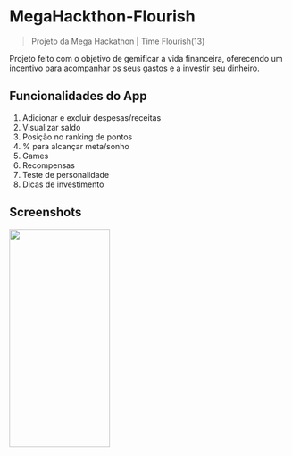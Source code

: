 # MegaHackthon-Flourish
>Projeto da Mega Hackathon | Time Flourish(13)

Projeto feito com o objetivo de gemificar a vida financeira, oferecendo um incentivo para acompanhar os seus gastos e a investir seu dinheiro.

## Funcionalidades do App
  1. Adicionar e excluir despesas/receitas
  2. Visualizar saldo
  3. Posição no ranking de pontos
  4. % para alcançar meta/sonho
  5. Games
  6. Recompensas
  7. Teste de personalidade
  8. Dicas de investimento
  
## Screenshots
<div style="display:flex;flex-direction:row;">
  <img src="" style="width:180px; height:390px;"/>
</div>
